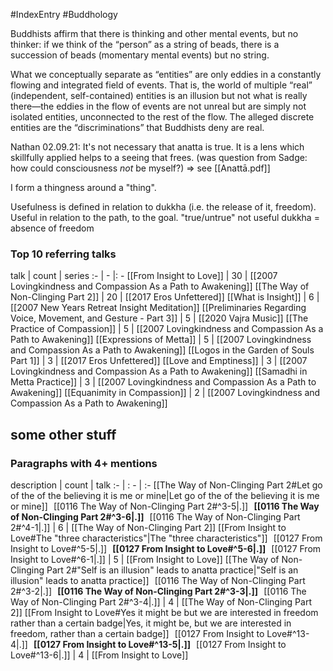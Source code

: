 #IndexEntry #Buddhology

Buddhists affirm that there is thinking and other mental events, but no thinker: if we think of the “person” as a string of beads, there is a succession of beads (momentary mental events) but no string.

What we conceptually separate as “entities” are only eddies in a constantly flowing and integrated field of events. That is, the world of multiple “real” (independent, self-contained) entities is an illusion but not what is really there—the eddies in the flow of events are not unreal but are simply not isolated entities, unconnected to the rest of the flow. The alleged discrete entities are the “discriminations” that Buddhists deny are real.

Nathan 02.09.21: It's not necessary that anatta is true. It is a lens which skillfully applied helps to a seeing that frees. (was question from Sadge: how could consciousness _not_ be myself?) => see [[Anattā.pdf]]

I form a thingness around a "thing".

Usefulness is defined in relation to dukkha (i.e. the release of it, freedom). Useful in relation to the path, to the goal.
"true/untrue" not useful
dukkha = absence of freedom

### Top 10 referring talks
talk | count | series
:- | - |: -
[[From Insight to Love]] | 30 | [[2007 Lovingkindness and Compassion As a Path to Awakening]]
[[The Way of Non-Clinging Part 2]] | 20 | [[2017 Eros Unfettered]]
[[What is Insight]] | 6 | [[2007 New Years Retreat Insight Meditation]]
[[Preliminaries Regarding Voice, Movement, and Gesture - Part 3]] | 5 | [[2020 Vajra Music]]
[[The Practice of Compassion]] | 5 | [[2007 Lovingkindness and Compassion As a Path to Awakening]]
[[Expressions of Metta]] | 5 | [[2007 Lovingkindness and Compassion As a Path to Awakening]]
[[Logos in the Garden of Souls Part 1]] | 3 | [[2017 Eros Unfettered]]
[[Love and Emptiness]] | 3 | [[2007 Lovingkindness and Compassion As a Path to Awakening]]
[[Samadhi in Metta Practice]] | 3 | [[2007 Lovingkindness and Compassion As a Path to Awakening]]
[[Equanimity in Compassion]] | 2 | [[2007 Lovingkindness and Compassion As a Path to Awakening]]

## some other stuff

### Paragraphs with 4+ mentions
description | count | talk
:- | : - | :-
[[The Way of Non-Clinging Part 2#Let go of the of the believing it is me or mine\|Let go of the of the believing it is me or mine]] &nbsp;&nbsp;[[0116 The Way of Non-Clinging Part 2#^3-5\|.]] &nbsp; **[[0116 The Way of Non-Clinging Part 2#^3-6\|.]]** &nbsp; [[0116 The Way of Non-Clinging Part 2#^4-1\|.]] | 6 | [[The Way of Non-Clinging Part 2]]
[[From Insight to Love#The "three characteristics"\|The "three characteristics"]] &nbsp;&nbsp;[[0127 From Insight to Love#^5-5\|.]] &nbsp; **[[0127 From Insight to Love#^5-6\|.]]** &nbsp; [[0127 From Insight to Love#^6-1\|.]] | 5 | [[From Insight to Love]]
[[The Way of Non-Clinging Part 2#"Self is an illusion" leads to anatta practice\|"Self is an illusion" leads to anatta practice]] &nbsp;&nbsp;[[0116 The Way of Non-Clinging Part 2#^3-2\|.]] &nbsp; **[[0116 The Way of Non-Clinging Part 2#^3-3\|.]]** &nbsp; [[0116 The Way of Non-Clinging Part 2#^3-4\|.]] | 4 | [[The Way of Non-Clinging Part 2]]
[[From Insight to Love#Yes it might be but we are interested in freedom rather than a certain badge\|Yes, it might be, but we are interested in freedom, rather than a certain badge]] &nbsp;&nbsp;[[0127 From Insight to Love#^13-4\|.]] &nbsp; **[[0127 From Insight to Love#^13-5\|.]]** &nbsp; [[0127 From Insight to Love#^13-6\|.]] | 4 | [[From Insight to Love]]

